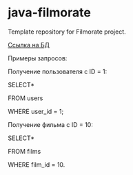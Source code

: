 # java-filmorate
Template repository for Filmorate project.

[Ссылка на БД](https://github.com/PVVik/java-filmorate/blob/add-database/picDatabase.svg)

Примеры запросов:

Получение пользователя с ID = 1:

SELECT*

FROM users

WHERE user_id = 1;


Получение фильма с ID = 10:

SELECT*

FROM films

WHERE film_id = 10.
